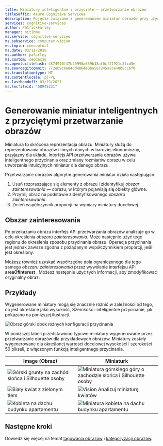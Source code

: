 ```yaml
---
title: Miniatury inteligentne i przycięte — przetwarzanie obrazów
titleSuffix: Azure Cognitive Services
description: Pojęcia związane z generowaniem miniatur obrazów przy użyciu interfejs API przetwarzania obrazów.
services: cognitive-services
author: PatrickFarley
manager: nitinme
ms.service: cognitive-services
ms.subservice: computer-vision
ms.topic: conceptual
ms.date: 03/11/2018
ms.author: pafarley
ms.custom: seodec18
ms.openlocfilehash: 4874910f37b49990a659b48af0cf27921c3fcd5e
ms.sourcegitcommit: 772eb9c6684dd4864e0ba507945a83e48b8c16f0
ms.translationtype: MT
ms.contentlocale: pl-PL
ms.lasthandoff: 03/19/2021
ms.locfileid: "68945231"
---
```

# <a name="generating-smart-cropped-thumbnails-with-computer-vision"></a>Generowanie miniatur inteligentnych z przyciętymi przetwarzanie obrazów

Miniatura to skrócona reprezentacja obrazu. Miniatury służą do reprezentowania obrazów i innych danych w bardziej ekonomiczny, przyjazny dla układu. Interfejs API przetwarzania obrazów używa inteligentnego przycinania oraz zmiany rozmiarów obrazu w celu utworzenia intuicyjnych miniatur dla danego obrazu.

Przetwarzanie obrazów algorytm generowania miniatur działa następująco:

1. Usuń rozpraszające się elementy z obrazu i zidentyfikuj _obszar zainteresowania_ &mdash; obrazu, w którym pojawiają się obiekty główne.
1. Przytnij obraz na podstawie zidentyfikowanego _obszaru zainteresowania_.
1. Zmień współczynnik proporcji na wymiary miniatury docelowej.

## <a name="area-of-interest"></a>Obszar zainteresowania

Po przekazaniu obrazu interfejs API przetwarzania obrazów analizuje go w celu określenia *obszaru zainteresowania*. Może następnie użyć tego regionu do określenia sposobu przycinania obrazu. Operacja przycinania jest jednak zawsze zgodna z pożądanym współczynnikiem proporcji, jeśli jest określony.

Możesz również uzyskać współrzędne pola ograniczonego dla tego samego *obszaru zainteresowania* przez wywołanie interfejsu API **areaOfInterest** . Możesz następnie użyć tych informacji, aby zmodyfikować oryginalny obraz.

## <a name="examples"></a>Przykłady

Wygenerowane miniatury mogą się znacznie różnić w zależności od tego, co jest określane jako wysokość, Szerokość i inteligentne przycinanie, jak pokazano na poniższej ilustracji.

![Obraz górski obok różnych konfiguracji przycinania](./Images/thumbnail-demo.png)

W poniższej tabeli przedstawiono typowe miniatury wygenerowane przez przetwarzanie obrazów dla przykładowych obrazów. Miniatury zostały wygenerowane dla określonej wartości docelowej wysokości i szerokości 50 pikseli, z włączonym funkcją inteligentnego przycinania.

| Image (Obraz) | Miniaturk |
|-------|-----------|
|![Górski grunty na zachód słońca i Silhouette osoby](./Images/mountain_vista.png) | ![Miniatura górskiego góry o zachodzie słońca i Silhouette osoby](./Images/mountain_vista_thumbnail.png) |
|![Biały kwiat z zielonym tłem](./Images/flower.png) | ![Vision Analizuj miniaturę kwiatów](./Images/flower_thumbnail.png) |
|![Kobieta na dachu budynku apartamentu](./Images/woman_roof.png) | ![Miniatura kobieta na dachu budynku apartamentu](./Images/woman_roof_thumbnail.png) |

## <a name="next-steps"></a>Następne kroki

Dowiedz się więcej na temat [tagowania obrazów](concept-tagging-images.md) i [kategoryzacji obrazów](concept-categorizing-images.md).
